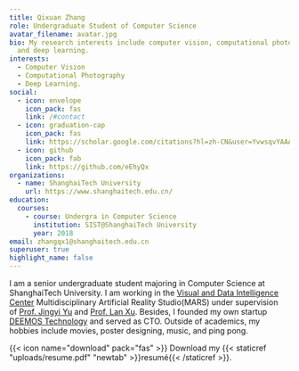 ```yaml
---
title: Qixuan Zhang
role: Undergraduate Student of Computer Science
avatar_filename: avatar.jpg
bio: My research interests include computer vision, computational photography,
  and deep learning.
interests:
  - Computer Vision
  - Computational Photography
  - Deep Learning.
social:
  - icon: envelope
    icon_pack: fas
    link: /#contact
  - icon: graduation-cap
    icon_pack: fas
    link: https://scholar.google.com/citations?hl=zh-CN&user=YvwsqvYAAAAJ
  - icon: github
    icon_pack: fab
    link: https://github.com/eEhyQx
organizations:
  - name: ShanghaiTech University
    url: https://www.shanghaitech.edu.cn/
education:
  courses:
    - course: Undergra in Computer Science
      institution: SIST@ShanghaiTech University
      year: 2018
email: zhangqx1@shanghaitech.edu.cn
superuser: true
highlight_name: false
---
```

I am a senior undergraduate student majoring in Computer Science at ShanghaiTech University. I am working in the [Visual and Data Intelligence Center](http://vic.shanghaitech.edu.cn/) Multidisciplinary Artificial Reality Studio(MARS) under supervision of [Prof. Jingyi Yu](https://www.yu-jingyi.com/) and [Prof. Lan Xu](https://www.xu-lan.com). Besides, I founded my own startup [DEEMOS Technology](https://www.deemos.com) and served as CTO. Outside of academics, my hobbies include [](http://yuehaolab.com/showcase/)movies, poster designing, [](http://yuehaolab.com/#art_music)music, and ping pong.

{{< icon name="download" pack="fas" >}} Download my {{< staticref "uploads/resume.pdf" "newtab" >}}resumé{{< /staticref >}}.